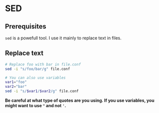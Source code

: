 # SED

## Prerequisites

`sed` is a powefull tool. I use it mainly to replace text in files.

## Replace text

```bash
# Replace foo with bar in file.conf
sed -i "s/foo/bar/g" file.conf

# You can also use variables
var1="foo"
var2="bar"
sed -i "s/$var1/$var2/g" file.conf
```

**Be careful at what type of quotes are you using. If you use variables, you might want to use `"` and not `'`.**
